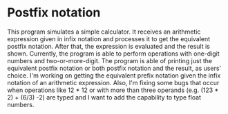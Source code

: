 # Postfix notation
This program simulates a simple calculator. It receives an arithmetic expression given in infix notation
and processes it to get the equivalent postfix notation. After that, the expression is evaluated and the
result is shown. Currently, the program is able to perform operations with one-digit numbers and two-or-more-digit. 
The program is able of printing just the equivalent postfix notation or both postfix notation and the result, as users' choice.
I'm working on getting the equivalent prefix notation given the infix notation of an arithmetic expression. Also, I'm fixing some 
bugs that occur when operations like 12 * 12 or with more than three operands (e.g. (123 * 2) + (6/3) -2) are typed and I want to 
add the capability to type float numbers.
